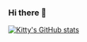 ### Hi there 👋

[![Kitty's GitHub stats](https://github-readme-stats.vercel.app/api?username=mcgirjau)](https://github.com/anuraghazra/github-readme-stats)
